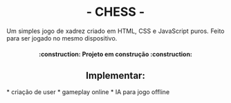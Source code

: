 <h1 align="center">- CHESS -</h1>
<p align="justify">Um simples jogo de xadrez criado em HTML, CSS e JavaScript puros. Feito para ser jogado no mesmo dispositivo.</p>

<h4 align="center">:construction: Projeto em construção :construction:</h4>

<h2 align="center">Implementar:</h2>
* criação de user
* gameplay online
* IA para jogo offline